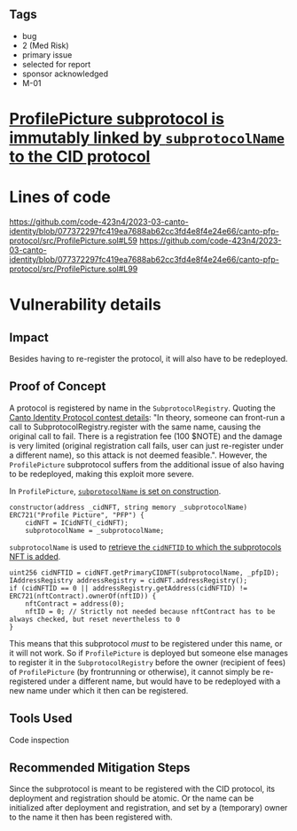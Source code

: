 ## Tags

- bug
- 2 (Med Risk)
- primary issue
- selected for report
- sponsor acknowledged
- M-01

# [ProfilePicture subprotocol is immutably linked by `subprotocolName` to the CID protocol](https://github.com/code-423n4/2023-03-canto-identity-findings/issues/286) 

# Lines of code

https://github.com/code-423n4/2023-03-canto-identity/blob/077372297fc419ea7688ab62cc3fd4e8f4e24e66/canto-pfp-protocol/src/ProfilePicture.sol#L59
https://github.com/code-423n4/2023-03-canto-identity/blob/077372297fc419ea7688ab62cc3fd4e8f4e24e66/canto-pfp-protocol/src/ProfilePicture.sol#L99


# Vulnerability details






## Impact
Besides having to re-register the protocol, it will also have to be redeployed.

## Proof of Concept
A protocol is registered by name in the `SubprotocolRegistry`. Quoting the [Canto Identity Protocol contest details](https://code4rena.com/contests/2023-01-canto-identity-protocol-contest): "In theory, someone can front-run a call to SubprotocolRegistry.register with the same name, causing the original call to fail. There is a registration fee (100 $NOTE) and the damage is very limited (original registration call fails, user can just re-register under a different name), so this attack is not deemed feasible.". However, the `ProfilePicture` subprotocol suffers from the additional issue of also having to be redeployed, making this exploit more severe.

In `ProfilePicture`, [`subprotocolName` is set on construction](https://github.com/code-423n4/2023-03-canto-identity/blob/077372297fc419ea7688ab62cc3fd4e8f4e24e66/canto-pfp-protocol/src/ProfilePicture.sol#L59).
```solidity
constructor(address _cidNFT, string memory _subprotocolName) ERC721("Profile Picture", "PFP") {
    cidNFT = ICidNFT(_cidNFT);
    subprotocolName = _subprotocolName;
```
`subprotocolName` is used to [retrieve the `cidNFTID` to which the subprotocols NFT is added](https://github.com/code-423n4/2023-03-canto-identity/blob/077372297fc419ea7688ab62cc3fd4e8f4e24e66/canto-pfp-protocol/src/ProfilePicture.sol#L99).
```solidity
uint256 cidNFTID = cidNFT.getPrimaryCIDNFT(subprotocolName, _pfpID);
IAddressRegistry addressRegistry = cidNFT.addressRegistry();
if (cidNFTID == 0 || addressRegistry.getAddress(cidNFTID) != ERC721(nftContract).ownerOf(nftID)) {
    nftContract = address(0);
    nftID = 0; // Strictly not needed because nftContract has to be always checked, but reset nevertheless to 0
}
```
This means that this subprotocol *must* to be registered under this name, or it will not work. So if `ProfilePicture` is deployed but someone else manages to register it in the `SubprotocolRegistry` before the owner (recipient of fees) of `ProfilePicture` (by frontrunning or otherwise), it cannot simply be re-registered under a different name, but would have to be redeployed with a new name under which it then can be registered.

## Tools Used
Code inspection

## Recommended Mitigation Steps
Since the subprotocol is meant to be registered with the CID protocol, its deployment and registration should be atomic. Or the name can be initialized after deployment and registration, and set by a (temporary) owner to the name it then has been registered with.
